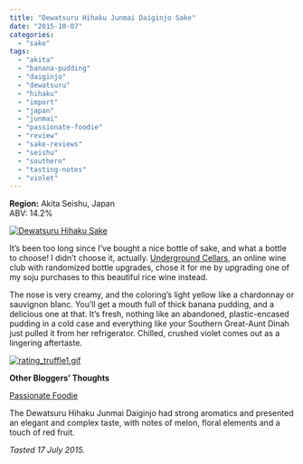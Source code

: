 ```yaml
---
title: "Dewatsuru Hihaku Junmai Daiginjo Sake"
date: "2015-10-07"
categories:
  - "sake"
tags:
  - "akita"
  - "banana-pudding"
  - "daiginjo"
  - "dewatsuru"
  - "hihaku"
  - "import"
  - "japan"
  - "junmai"
  - "passionate-foodie"
  - "review"
  - "sake-reviews"
  - "seishu"
  - "southern"
  - "tasting-notes"
  - "violet"
---
```


**Region:** Akita Seishu, Japan\
ABV: 14.2%

[![Dewatsuru Hihaku Sake](http://s3.amazonaws.com/thegourmez-wpmedia/2015/08/Dewatsuru-Hihaku-Sake-390x500.jpg)](http://s3.amazonaws.com/thegourmez-wpmedia/2015/08/Dewatsuru-Hihaku-Sake.jpg)

It’s been too long since I’ve bought a nice bottle of sake, and what a bottle to choose! I didn’t choose it, actually. [Underground Cellars](https://thegourmez.com/blog/2015-03-06-underground-cellar/), an online wine club with randomized bottle upgrades, chose it for me by upgrading one of my soju purchases to this beautiful rice wine instead.

The nose is very creamy, and the coloring’s light yellow like a chardonnay or sauvignon blanc. You’ll get a mouth full of thick banana pudding, and a delicious one at that. It’s fresh, nothing like an abandoned, plastic-encased pudding in a cold case and everything like your Southern Great-Aunt Dinah just pulled it from her refrigerator. Chilled, crushed violet comes out as a lingering aftertaste.

[![rating_truffle1.gif](http://s3.amazonaws.com/thegourmez-wpmedia/2015/01/rating_truffle1.gif)](http://s3.amazonaws.com/thegourmez-wpmedia/2015/01/rating_truffle1.gif)

**Other Bloggers’ Thoughts**

[Passionate Foodie](http://passionatefoodie.blogspot.com/2012/06/sipping-sake-recommendations-reviews.html)

The Dewatsuru Hihaku Junmai Daiginjo had strong aromatics and presented an elegant and complex taste, with notes of melon, floral elements and a touch of red fruit.

_Tasted 17 July 2015._
